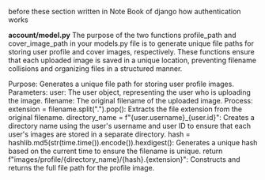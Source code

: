before these section written in Note Book of django how authentication works


**account/model.py**
The purpose of the two functions profile_path and cover_image_path in your models.py file is to generate unique file paths for storing user profile and cover images, respectively. These functions ensure that each uploaded image is saved in a unique location, preventing filename collisions and organizing files in a structured manner.


Purpose: Generates a unique file path for storing user profile images.
Parameters:
user: The user object, representing the user who is uploading the image.
filename: The original filename of the uploaded image.
Process:
extension = filename.split(".").pop(): Extracts the file extension from the original filename.
directory_name = f"{user.username}_{user.id}": Creates a directory name using the user's username and user ID to ensure that each user's images are stored in a separate directory.
hash = hashlib.md5(str(time.time()).encode()).hexdigest(): Generates a unique hash based on the current time to ensure the filename is unique.
return f"images/profile/{directory_name}/{hash}.{extension}": Constructs and returns the full file path for the profile image.



